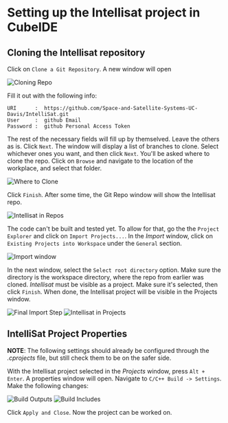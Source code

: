 # Setting up the Intellisat project in CubeIDE

## Cloning the Intellisat repository

Click on `Clone a Git Repository`. A new window will open

![Cloning Repo](../../img/cloning/egit_cloning.png)

Fill it out with the following info:
```
URI      :  https://github.com/Space-and-Satellite-Systems-UC-Davis/IntelliSat.git
User     :  github Email
Password :  github Personal Access Token
```
The rest of the necessary fields will fill up by themselved. Leave the others as is. Click `Next`. The window will display a list of branches to clone. Select whichever ones you want, and then click `Next`. You'll be asked where to clone the repo. Click on `Browse` and navigate to the location of the workplace, and select that folder.

![Where to Clone](../../img/cloning/egit_clonedest.png)

Click `Finish`. After some time, the Git Repo window will show the Intellisat repo.

![Intellisat in Repos](../../img/cloning/egit_repoIntellisat.png)

The code can't be built and tested yet. To allow for that, go the the `Project Explorer` and click on `Import Projects...`. In the *Import* window, click on `Existing Projects into Workspace` under the `General` section.

![Import window](../../img/cloning/egit_import.png)

In the next window, select the `Select root directory` option. Make sure the directory is the workspace directory, where the repo from earlier was cloned. *Intellisat* must be visible as a project. Make sure it's selected, then click `Finish`. When done, the Intellisat project will be visible in the Projects window.

![Final Import Step](../../img/cloning/egit_importFinal.png)
![Intellisat in Projects](../../img/cloning/project_intellisat.png)

## IntelliSat Project Properties
**NOTE**: The following settings should already be configured through the *.cprojects* file, but still check them to be on the safer side.

With the Intellisat project selected in the *Projects* window, press `Alt + Enter`. A properties window will open. Navigate to `C/C++ Build -> Settings`. Make the following changes:

![Build Outputs](../../img/project_settings/project_output.png)
![Build Includes](../../img/project_settings/project_include.png)

Click `Apply and Close`. Now the project can be worked on.
